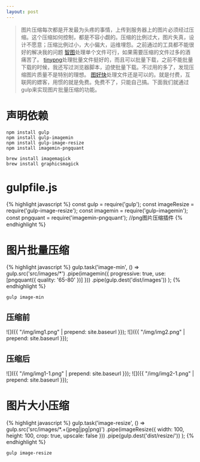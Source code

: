 ```yaml
---
layout: post
---
```


> 图片压缩每次都是开发最为头疼的事情，上传到服务器上的图片必须经过压缩。这个压缩如何控制，都是不容小觑的。压缩的比例过大，图片失真，设计不愿意；压缩比例过小，大小偏大，运维埋怨。之前通过的工具都不能很好的解决我的问题
> [智图](http://zhitu.isux.us/)处理单个文件可行，如果需要压缩的文件过多的酒痛苦了。
> [tinypng](https://tinypng.com/)处理批量文件挺好的，而且可以批量下载，之前不能批量下载的时候，我还写过浏览器脚本，迫使批量下载。不过用的多了，发现压缩图片质量不是特别的理想。
> [图好快](http://www.tuhaokuai.com/image)处理文件还是可以的。就是付费，互联网的嫖客，用惯的就是免费。免费不了，只能自己搞。下面我们就通过gulp来实现图片批量压缩的功能。

# 声明依赖
    npm install gulp
    npm install gulp-imagemin
    npm install gulp-image-resize
    npm install imagemin-pngquant

    brew install imagemagick
    brew install graphicsmagick

# gulpfile.js
{% highlight javascript %}
const gulp = require('gulp');
const imageResize = require('gulp-image-resize');
const imagemin = require('gulp-imagemin');
const pngquant = require('imagemin-pngquant'); //png图片压缩插件
{% endhighlight %}

# 图片批量压缩
{% highlight javascript %}
gulp.task('image-min', () =>
    gulp.src('src/images/*')
    .pipe(imagemin({
        progressive: true,
        use: [pngquant({ quality: '65-80' })]
    }))
    .pipe(gulp.dest('dist/images'))
);
{% endhighlight %}

    gulp image-min

## 压缩前
![]({{ "/img/img1.png" | prepend: site.baseurl }});
![]({{ "/img/img2.png" | prepend: site.baseurl }});
## 压缩后
![]({{ "/img/img1-1.png" | prepend: site.baseurl }});
![]({{ "/img/img2-1.png" | prepend: site.baseurl }});

# 图片大小压缩
{% highlight javascript %}
gulp.task('image-resize', () =>
    gulp.src('src/images/*.+(jpeg|jpg|png)')
        .pipe(imageResize({
            width: 100,
            height: 100,
            crop: true,
            upscale: false
        }))
        .pipe(gulp.dest('dist/resize/'))
    );
{% endhighlight %}

    gulp image-resize



